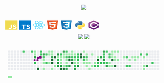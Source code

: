 <p align="center">
  <a href="https://github.com/alcatraz322/">
    <img src="https://discord.c99.nl/widget/theme-4/824011412242301009.png"/>
     </a>
</p>
  <div style="display: inline_block"><br>
  <img align="center" alt="Rafa-Js" height="30" width="40" src="https://raw.githubusercontent.com/devicons/devicon/master/icons/javascript/javascript-plain.svg">
  <img align="center" alt="Rafa-Ts" height="30" width="40" src="https://raw.githubusercontent.com/devicons/devicon/master/icons/typescript/typescript-plain.svg">
  <img align="center" alt="Rafa-React" height="30" width="40" src="https://raw.githubusercontent.com/devicons/devicon/master/icons/react/react-original.svg">
  <img align="center" alt="Rafa-HTML" height="30" width="40" src="https://raw.githubusercontent.com/devicons/devicon/master/icons/html5/html5-original.svg">
  <img align="center" alt="Rafa-CSS" height="30" width="40" src="https://raw.githubusercontent.com/devicons/devicon/master/icons/css3/css3-original.svg">
  <img align="center" alt="Rafa-Python" height="30" width="40" src="https://raw.githubusercontent.com/devicons/devicon/master/icons/python/python-original.svg">
  <img align="center" alt="Rafa-Csharp" height="30" width="40" src="https://raw.githubusercontent.com/devicons/devicon/master/icons/csharp/csharp-original.svg">
<p align="center">
  <tr>
    <td align="center" style="padding=0;width=50%;">
      <img src="https://github-readme-stats.vercel.app/api/?username=ILovePastes&title_color=6304d1&text_color=9f9f9f&show_icons=true&bg_color=00000000&hide_border=true&icon_color=6304d1&hide_title=true&count_private=true&include_all_commits=true&enable_animations=true" />
    </td>
        <td align="center" style="padding=0;width=50%;">
      <img src="https://github-readme-stats.vercel.app/api/top-langs/?username=ILovePastes&title_color=6304d1&text_color=9f9f9f&show_icons=true&bg_color=00000000&hide_border=true&icon_color=6304d1&hide_title=true&count_private=true&enable_animations=true" />
    </td>
  </tr>
</p>
<svg viewBox="-16 -32 880 192" width="880" height="192" xmlns="http://www.w3.org/2000/svg"><style>@keyframes c0{66.66%{fill:var(--c2)}66.68%,to{fill:var(--ce)}}@keyframes c1{1.37%{fill:var(--c1)}1.39%,to{fill:var(--ce)}}@keyframes c2{1.54%{fill:var(--c1)}1.56%,to{fill:var(--ce)}}@keyframes c3{1.89%{fill:var(--c1)}1.91%,to{fill:var(--ce)}}@keyframes c4{66.14%{fill:var(--c2)}66.16%,to{fill:var(--ce)}}@keyframes c5{7.59%{fill:var(--c1)}7.61%,to{fill:var(--ce)}}@keyframes c6{7.76%{fill:var(--c1)}7.78%,to{fill:var(--ce)}}@keyframes c7{76.67%{fill:var(--c3)}76.69%,to{fill:var(--ce)}}@keyframes c8{68.04%{fill:var(--c2)}68.06%,to{fill:var(--ce)}}@keyframes c9{2.93%{fill:var(--c1)}2.95%,to{fill:var(--ce)}}@keyframes ca{96.88%{fill:var(--c4)}96.9%,to{fill:var(--ce)}}@keyframes cb{65.62%{fill:var(--c2)}65.64%,to{fill:var(--ce)}}@keyframes cc{65.45%{fill:var(--c2)}65.47%,to{fill:var(--ce)}}@keyframes cd{3.1%{fill:var(--c1)}3.12%,to{fill:var(--ce)}}@keyframes ce{75.98%{fill:var(--c3)}76%,to{fill:var(--ce)}}@keyframes cf{65.1%{fill:var(--c2)}65.12%,to{fill:var(--ce)}}@keyframes cg{3.44%{fill:var(--c1)}3.46%,to{fill:var(--ce)}}@keyframes ch{3.62%{fill:var(--c1)}3.64%,to{fill:var(--ce)}}@keyframes ci{3.96%{fill:var(--c1)}3.98%,to{fill:var(--ce)}}@keyframes cj{64.76%{fill:var(--c2)}64.78%,to{fill:var(--ce)}}@keyframes ck{68.73%{fill:var(--c2)}68.75%,to{fill:var(--ce)}}@keyframes cl{6.38%{fill:var(--c1)}6.4%,to{fill:var(--ce)}}@keyframes cm{5.86%{fill:var(--c1)}5.88%,to{fill:var(--ce)}}@keyframes cn{5.34%{fill:var(--c1)}5.36%,to{fill:var(--ce)}}@keyframes co{6.21%{fill:var(--c1)}6.23%,to{fill:var(--ce)}}@keyframes cp{6.03%{fill:var(--c1)}6.05%,to{fill:var(--ce)}}@keyframes cq{69.42%{fill:var(--c3)}69.44%,to{fill:var(--ce)}}@keyframes cr{94.81%{fill:var(--c4)}94.83%,to{fill:var(--ce)}}@keyframes cs{94.64%{fill:var(--c4)}94.66%,to{fill:var(--ce)}}@keyframes ct{4.48%{fill:var(--c1)}4.5%,to{fill:var(--ce)}}@keyframes cu{95.15%{fill:var(--c4)}95.17%,to{fill:var(--ce)}}@keyframes cv{4.83%{fill:var(--c1)}4.85%,to{fill:var(--ce)}}@keyframes cw{69.94%{fill:var(--c3)}69.96%,to{fill:var(--ce)}}@keyframes cx{40.4%{fill:var(--c1)}40.42%,to{fill:var(--ce)}}@keyframes cy{40.58%{fill:var(--c2)}40.6%,to{fill:var(--ce)}}@keyframes cz{74.6%{fill:var(--c3)}74.62%,to{fill:var(--ce)}}@keyframes c10{74.43%{fill:var(--c3)}74.45%,to{fill:var(--ce)}}@keyframes c11{41.1%{fill:var(--c2)}41.12%,to{fill:var(--ce)}}@keyframes c12{29.87%{fill:var(--c1)}29.89%,to{fill:var(--ce)}}@keyframes c13{30.04%{fill:var(--c1)}30.06%,to{fill:var(--ce)}}@keyframes c14{30.91%{fill:var(--c1)}30.93%,to{fill:var(--ce)}}@keyframes c15{74.26%{fill:var(--c3)}74.28%,to{fill:var(--ce)}}@keyframes c16{93.77%{fill:var(--c4)}93.79%,to{fill:var(--ce)}}@keyframes c17{70.46%{fill:var(--c3)}70.48%,to{fill:var(--ce)}}@keyframes c18{29.52%{fill:var(--c1)}29.54%,to{fill:var(--ce)}}@keyframes c19{29.7%{fill:var(--c1)}29.72%,to{fill:var(--ce)}}@keyframes c1a{39.2%{fill:var(--c1)}39.22%,to{fill:var(--ce)}}@keyframes c1b{93.6%{fill:var(--c4)}93.62%,to{fill:var(--ce)}}@keyframes c1c{41.61%{fill:var(--c2)}41.63%,to{fill:var(--ce)}}@keyframes c1d{29.35%{fill:var(--c1)}29.37%,to{fill:var(--ce)}}@keyframes c1e{43.69%{fill:var(--c2)}43.71%,to{fill:var(--ce)}}@keyframes c1f{30.39%{fill:var(--c1)}30.41%,to{fill:var(--ce)}}@keyframes c1g{30.56%{fill:var(--c1)}30.58%,to{fill:var(--ce)}}@keyframes c1h{39.37%{fill:var(--c2)}39.39%,to{fill:var(--ce)}}@keyframes c1i{73.39%{fill:var(--c3)}73.41%,to{fill:var(--ce)}}@keyframes c1j{29.18%{fill:var(--c1)}29.2%,to{fill:var(--ce)}}@keyframes c1k{71.15%{fill:var(--c3)}71.17%,to{fill:var(--ce)}}@keyframes c1l{92.39%{fill:var(--c4)}92.41%,to{fill:var(--ce)}}@keyframes c1m{73.05%{fill:var(--c3)}73.07%,to{fill:var(--ce)}}@keyframes c1n{10.53%{fill:var(--c1)}10.55%,to{fill:var(--ce)}}@keyframes c1o{10.7%{fill:var(--c1)}10.72%,to{fill:var(--ce)}}@keyframes c1p{42.3%{fill:var(--c2)}42.32%,to{fill:var(--ce)}}@keyframes c1q{71.49%{fill:var(--c3)}71.51%,to{fill:var(--ce)}}@keyframes c1r{92.74%{fill:var(--c4)}92.76%,to{fill:var(--ce)}}@keyframes c1s{10.87%{fill:var(--c1)}10.89%,to{fill:var(--ce)}}@keyframes c1t{42.48%{fill:var(--c2)}42.5%,to{fill:var(--ce)}}@keyframes c1u{35.05%{fill:var(--c1)}35.07%,to{fill:var(--ce)}}@keyframes c1v{34.88%{fill:var(--c1)}34.9%,to{fill:var(--ce)}}@keyframes c1w{45.41%{fill:var(--c2)}45.43%,to{fill:var(--ce)}}@keyframes c1x{72.53%{fill:var(--c3)}72.55%,to{fill:var(--ce)}}@keyframes c1y{42.82%{fill:var(--c2)}42.84%,to{fill:var(--ce)}}@keyframes c1z{42.65%{fill:var(--c2)}42.67%,to{fill:var(--ce)}}@keyframes c20{35.22%{fill:var(--c2)}35.24%,to{fill:var(--ce)}}@keyframes c21{34.71%{fill:var(--c1)}34.73%,to{fill:var(--ce)}}@keyframes c22{72.18%{fill:var(--c3)}72.2%,to{fill:var(--ce)}}@keyframes c23{91.35%{fill:var(--c4)}91.37%,to{fill:var(--ce)}}@keyframes c24{91.18%{fill:var(--c4)}91.2%,to{fill:var(--ce)}}@keyframes c25{11.56%{fill:var(--c1)}11.58%,to{fill:var(--ce)}}@keyframes c26{80.3%{fill:var(--c3)}80.32%,to{fill:var(--ce)}}@keyframes c27{47.31%{fill:var(--c2)}47.33%,to{fill:var(--ce)}}@keyframes c28{15.36%{fill:var(--c1)}15.38%,to{fill:var(--ce)}}@keyframes c29{11.91%{fill:var(--c1)}11.93%,to{fill:var(--ce)}}@keyframes c2a{47.66%{fill:var(--c2)}47.68%,to{fill:var(--ce)}}@keyframes c2b{13.98%{fill:var(--c1)}14%,to{fill:var(--ce)}}@keyframes c2c{13.81%{fill:var(--c1)}13.83%,to{fill:var(--ce)}}@keyframes c2d{15.02%{fill:var(--c1)}15.04%,to{fill:var(--ce)}}@keyframes c2e{13.63%{fill:var(--c1)}13.65%,to{fill:var(--ce)}}@keyframes c2f{16.05%{fill:var(--c1)}16.07%,to{fill:var(--ce)}}@keyframes c2g{12.25%{fill:var(--c1)}12.27%,to{fill:var(--ce)}}@keyframes c2h{14.67%{fill:var(--c1)}14.69%,to{fill:var(--ce)}}@keyframes c2i{13.29%{fill:var(--c1)}13.31%,to{fill:var(--ce)}}@keyframes c2j{52.15%{fill:var(--c2)}52.17%,to{fill:var(--ce)}}@keyframes c2k{12.77%{fill:var(--c1)}12.79%,to{fill:var(--ce)}}@keyframes c2l{89.97%{fill:var(--c4)}89.99%,to{fill:var(--ce)}}@keyframes c2m{48.69%{fill:var(--c2)}48.71%,to{fill:var(--ce)}}@keyframes c2n{51.98%{fill:var(--c2)}52%,to{fill:var(--ce)}}@keyframes c2o{81.34%{fill:var(--c3)}81.36%,to{fill:var(--ce)}}@keyframes c2p{48.87%{fill:var(--c2)}48.89%,to{fill:var(--ce)}}@keyframes c2q{83.24%{fill:var(--c3)}83.26%,to{fill:var(--ce)}}@keyframes c2r{50.59%{fill:var(--c2)}50.61%,to{fill:var(--ce)}}@keyframes c2s{50.77%{fill:var(--c2)}50.79%,to{fill:var(--ce)}}@keyframes c2t{81.68%{fill:var(--c3)}81.7%,to{fill:var(--ce)}}@keyframes c2u{49.04%{fill:var(--c2)}49.06%,to{fill:var(--ce)}}@keyframes c2v{50.25%{fill:var(--c2)}50.27%,to{fill:var(--ce)}}@keyframes c2w{49.21%{fill:var(--c2)}49.23%,to{fill:var(--ce)}}@keyframes c2x{82.2%{fill:var(--c3)}82.22%,to{fill:var(--ce)}}@keyframes c2y{49.9%{fill:var(--c2)}49.92%,to{fill:var(--ce)}}@keyframes c2z{49.73%{fill:var(--c2)}49.75%,to{fill:var(--ce)}}@keyframes c30{17.95%{fill:var(--c1)}17.97%,to{fill:var(--ce)}}@keyframes c31{17.43%{fill:var(--c1)}17.45%,to{fill:var(--ce)}}@keyframes c32{19.85%{fill:var(--c1)}19.87%,to{fill:var(--ce)}}@keyframes c33{19.68%{fill:var(--c1)}19.7%,to{fill:var(--ce)}}@keyframes c34{19.51%{fill:var(--c1)}19.53%,to{fill:var(--ce)}}@keyframes c35{89.11%{fill:var(--c4)}89.13%,to{fill:var(--ce)}}@keyframes c36{17.61%{fill:var(--c1)}17.63%,to{fill:var(--ce)}}@keyframes c37{20.02%{fill:var(--c1)}20.04%,to{fill:var(--ce)}}@keyframes c38{19.33%{fill:var(--c1)}19.35%,to{fill:var(--ce)}}@keyframes c39{18.82%{fill:var(--c1)}18.84%,to{fill:var(--ce)}}@keyframes c3a{88.59%{fill:var(--c4)}88.61%,to{fill:var(--ce)}}@keyframes c3b{20.2%{fill:var(--c1)}20.22%,to{fill:var(--ce)}}@keyframes c3c{18.99%{fill:var(--c1)}19.01%,to{fill:var(--ce)}}@keyframes c3d{20.89%{fill:var(--c1)}20.91%,to{fill:var(--ce)}}@keyframes c3e{55.26%{fill:var(--c2)}55.28%,to{fill:var(--ce)}}@keyframes c3f{54.39%{fill:var(--c2)}54.41%,to{fill:var(--ce)}}@keyframes c3g{21.41%{fill:var(--c1)}21.43%,to{fill:var(--ce)}}@keyframes c3h{54.57%{fill:var(--c2)}54.59%,to{fill:var(--ce)}}@keyframes c3i{24.52%{fill:var(--c1)}24.54%,to{fill:var(--ce)}}@keyframes c3j{21.92%{fill:var(--c1)}21.94%,to{fill:var(--ce)}}@keyframes c3k{21.75%{fill:var(--c1)}21.77%,to{fill:var(--ce)}}@keyframes c3l{22.1%{fill:var(--c1)}22.12%,to{fill:var(--ce)}}@keyframes c3m{56.29%{fill:var(--c2)}56.31%,to{fill:var(--ce)}}@keyframes c3n{22.44%{fill:var(--c1)}22.46%,to{fill:var(--ce)}}@keyframes c3o{22.96%{fill:var(--c1)}22.98%,to{fill:var(--ce)}}@keyframes c3p{23.13%{fill:var(--c1)}23.15%,to{fill:var(--ce)}}@keyframes c3q{56.64%{fill:var(--c2)}56.66%,to{fill:var(--ce)}}@keyframes c3r{86.69%{fill:var(--c3)}86.71%,to{fill:var(--ce)}}@keyframes c3s{57.5%{fill:var(--c2)}57.52%,to{fill:var(--ce)}}@keyframes u0{1.37%{transform:scale(0,1)}1.39%,1.54%{transform:scale(.02,1)}1.56%,1.89%{transform:scale(.03,1)}1.91%,2.93%{transform:scale(.05,1)}2.95%,3.1%{transform:scale(.06,1)}3.12%,3.44%{transform:scale(.08,1)}3.46%,3.62%{transform:scale(.09,1)}3.64%,3.96%{transform:scale(.11,1)}3.98%,4.48%{transform:scale(.13,1)}4.5%,4.83%{transform:scale(.14,1)}4.85%,5.34%{transform:scale(.16,1)}5.36%,5.86%{transform:scale(.17,1)}5.88%,6.03%{transform:scale(.19,1)}6.05%,6.21%{transform:scale(.2,1)}6.23%,6.38%{transform:scale(.22,1)}6.4%,7.59%{transform:scale(.23,1)}7.61%,7.76%{transform:scale(.25,1)}10.53%,7.78%{transform:scale(.27,1)}10.55%,10.7%{transform:scale(.28,1)}10.72%,10.87%{transform:scale(.3,1)}10.89%,11.56%{transform:scale(.31,1)}11.58%,11.91%{transform:scale(.33,1)}11.93%,12.25%{transform:scale(.34,1)}12.27%,12.77%{transform:scale(.36,1)}12.79%,13.29%{transform:scale(.38,1)}13.31%,13.63%{transform:scale(.39,1)}13.65%,13.81%{transform:scale(.41,1)}13.83%,13.98%{transform:scale(.42,1)}14%,14.67%{transform:scale(.44,1)}14.69%,15.02%{transform:scale(.45,1)}15.04%,15.36%{transform:scale(.47,1)}15.38%,16.05%{transform:scale(.48,1)}16.07%,17.43%{transform:scale(.5,1)}17.45%,17.61%{transform:scale(.52,1)}17.63%,17.95%{transform:scale(.53,1)}17.97%,18.82%{transform:scale(.55,1)}18.84%,18.99%{transform:scale(.56,1)}19.01%,19.33%{transform:scale(.58,1)}19.35%,19.51%{transform:scale(.59,1)}19.53%,19.68%{transform:scale(.61,1)}19.7%,19.85%{transform:scale(.63,1)}19.87%,20.02%{transform:scale(.64,1)}20.04%,20.2%{transform:scale(.66,1)}20.22%,20.89%{transform:scale(.67,1)}20.91%,21.41%{transform:scale(.69,1)}21.43%,21.75%{transform:scale(.7,1)}21.77%,21.92%{transform:scale(.72,1)}21.94%,22.1%{transform:scale(.73,1)}22.12%,22.44%{transform:scale(.75,1)}22.46%,22.96%{transform:scale(.77,1)}22.98%,23.13%{transform:scale(.78,1)}23.15%,24.52%{transform:scale(.8,1)}24.54%,29.18%{transform:scale(.81,1)}29.2%,29.35%{transform:scale(.83,1)}29.37%,29.52%{transform:scale(.84,1)}29.54%,29.7%{transform:scale(.86,1)}29.72%,29.87%{transform:scale(.88,1)}29.89%,30.04%{transform:scale(.89,1)}30.06%,30.39%{transform:scale(.91,1)}30.41%,30.56%{transform:scale(.92,1)}30.58%,30.91%{transform:scale(.94,1)}30.93%,34.71%{transform:scale(.95,1)}34.73%,34.88%{transform:scale(.97,1)}34.9%,35.05%{transform:scale(.98,1)}35.07%,to{transform:scale(1,1)}}@keyframes u1{35.22%{transform:scale(0,1)}35.24%,to{transform:scale(1,1)}}@keyframes u2{39.2%{transform:scale(0,1)}39.22%,to{transform:scale(1,1)}}@keyframes u3{39.37%{transform:scale(0,1)}39.39%,to{transform:scale(1,1)}}@keyframes u4{40.4%{transform:scale(0,1)}40.42%,to{transform:scale(1,1)}}@keyframes u5{40.58%{transform:scale(0,1)}40.6%,41.1%{transform:scale(.03,1)}41.12%,41.61%{transform:scale(.06,1)}41.63%,42.3%{transform:scale(.08,1)}42.32%,42.48%{transform:scale(.11,1)}42.5%,42.65%{transform:scale(.14,1)}42.67%,42.82%{transform:scale(.17,1)}42.84%,43.69%{transform:scale(.19,1)}43.71%,45.41%{transform:scale(.22,1)}45.43%,47.31%{transform:scale(.25,1)}47.33%,47.66%{transform:scale(.28,1)}47.68%,48.69%{transform:scale(.31,1)}48.71%,48.87%{transform:scale(.33,1)}48.89%,49.04%{transform:scale(.36,1)}49.06%,49.21%{transform:scale(.39,1)}49.23%,49.73%{transform:scale(.42,1)}49.75%,49.9%{transform:scale(.44,1)}49.92%,50.25%{transform:scale(.47,1)}50.27%,50.59%{transform:scale(.5,1)}50.61%,50.77%{transform:scale(.53,1)}50.79%,51.98%{transform:scale(.56,1)}52%,52.15%{transform:scale(.58,1)}52.17%,54.39%{transform:scale(.61,1)}54.41%,54.57%{transform:scale(.64,1)}54.59%,55.26%{transform:scale(.67,1)}55.28%,56.29%{transform:scale(.69,1)}56.31%,56.64%{transform:scale(.72,1)}56.66%,57.5%{transform:scale(.75,1)}57.52%,64.76%{transform:scale(.78,1)}64.78%,65.1%{transform:scale(.81,1)}65.12%,65.45%{transform:scale(.83,1)}65.47%,65.62%{transform:scale(.86,1)}65.64%,66.14%{transform:scale(.89,1)}66.16%,66.66%{transform:scale(.92,1)}66.68%,68.04%{transform:scale(.94,1)}68.06%,68.73%{transform:scale(.97,1)}68.75%,to{transform:scale(1,1)}}@keyframes u6{69.42%{transform:scale(0,1)}69.44%,69.94%{transform:scale(.05,1)}69.96%,70.46%{transform:scale(.1,1)}70.48%,71.15%{transform:scale(.15,1)}71.17%,71.49%{transform:scale(.2,1)}71.51%,72.18%{transform:scale(.25,1)}72.2%,72.53%{transform:scale(.3,1)}72.55%,73.05%{transform:scale(.35,1)}73.07%,73.39%{transform:scale(.4,1)}73.41%,74.26%{transform:scale(.45,1)}74.28%,74.43%{transform:scale(.5,1)}74.45%,74.6%{transform:scale(.55,1)}74.62%,75.98%{transform:scale(.6,1)}76%,76.67%{transform:scale(.65,1)}76.69%,80.3%{transform:scale(.7,1)}80.32%,81.34%{transform:scale(.75,1)}81.36%,81.68%{transform:scale(.8,1)}81.7%,82.2%{transform:scale(.85,1)}82.22%,83.24%{transform:scale(.9,1)}83.26%,86.69%{transform:scale(.95,1)}86.71%,to{transform:scale(1,1)}}@keyframes u7{88.59%{transform:scale(0,1)}88.61%,89.11%{transform:scale(.08,1)}89.13%,89.97%{transform:scale(.15,1)}89.99%,91.18%{transform:scale(.23,1)}91.2%,91.35%{transform:scale(.31,1)}91.37%,92.39%{transform:scale(.38,1)}92.41%,92.74%{transform:scale(.46,1)}92.76%,93.6%{transform:scale(.54,1)}93.62%,93.77%{transform:scale(.62,1)}93.79%,94.64%{transform:scale(.69,1)}94.66%,94.81%{transform:scale(.77,1)}94.83%,95.15%{transform:scale(.85,1)}95.17%,96.88%{transform:scale(.92,1)}96.9%,to{transform:scale(1,1)}}@keyframes s0{0%,99.83%{transform:translate(0,-16px)}.17%{transform:translate(0,0)}.86%{transform:translate(64px,0)}1.04%{transform:translate(64px,16px)}1.38%{transform:translate(96px,16px)}1.9%{transform:translate(96px,64px)}2.25%{transform:translate(128px,64px)}2.42%,67.7%{transform:translate(128px,48px)}2.76%{transform:translate(160px,48px)}2.94%,96.2%{transform:translate(160px,32px)}3.11%,65.28%{transform:translate(176px,32px)}3.28%{transform:translate(176px,48px)}3.45%{transform:translate(192px,48px)}3.97%{transform:translate(192px,96px)}4.66%{transform:translate(256px,96px)}4.84%{transform:translate(256px,80px)}5.18%{transform:translate(224px,80px)}5.87%{transform:translate(224px,16px)}6.04%,69.6%,77.89%{transform:translate(240px,16px)}6.22%{transform:translate(240px,0)}6.39%{transform:translate(224px,0)}6.56%{transform:translate(224px,-16px)}7.43%{transform:translate(144px,-16px)}7.77%,76.51%{transform:translate(144px,16px)}7.94%{transform:translate(160px,16px)}8.29%{transform:translate(160px,-16px)}10.36%{transform:translate(352px,-16px)}10.71%,32.12%{transform:translate(352px,16px)}10.88%,37.82%,44.73%{transform:translate(368px,16px)}11.05%,37.65%{transform:translate(368px,0)}11.74%,36.96%{transform:translate(432px,0)}11.92%,36.79%{transform:translate(432px,16px)}12.61%{transform:translate(496px,16px)}12.78%,90.16%{transform:translate(496px,32px)}12.95%,48.19%{transform:translate(480px,32px)}13.3%,48.53%,52.33%,60.97%{transform:translate(480px,64px)}13.82%,15.2%{transform:translate(432px,64px)}13.99%,47.5%{transform:translate(432px,48px)}14.34%{transform:translate(464px,48px)}14.68%{transform:translate(464px,80px)}15.03%{transform:translate(432px,80px)}15.37%{transform:translate(416px,64px)}15.54%{transform:translate(416px,80px)}15.89%{transform:translate(448px,80px)}16.06%{transform:translate(448px,96px)}17.27%{transform:translate(560px,96px)}17.44%,18.13%{transform:translate(560px,80px)}17.62%,18.31%{transform:translate(576px,80px)}17.79%,18.48%{transform:translate(576px,64px)}17.96%,49.4%{transform:translate(560px,64px)}18.65%{transform:translate(592px,64px)}18.83%,88.95%{transform:translate(592px,48px)}19%{transform:translate(608px,48px)}19.17%{transform:translate(608px,32px)}19.52%{transform:translate(576px,32px)}19.86%{transform:translate(576px,0)}20.55%{transform:translate(640px,0)}21.07%{transform:translate(640px,48px)}21.76%{transform:translate(704px,48px)}21.93%{transform:translate(704px,32px)}22.45%{transform:translate(752px,32px)}23.14%{transform:translate(752px,96px)}23.32%{transform:translate(736px,96px)}24.01%{transform:translate(736px,32px)}24.53%{transform:translate(688px,32px)}25.04%{transform:translate(688px,-16px)}28.84%{transform:translate(336px,-16px)}29.19%,92.06%{transform:translate(336px,16px)}29.53%,31.61%,38.51%,44.04%,70.29%{transform:translate(304px,16px)}29.71%,31.43%,43.87%{transform:translate(304px,32px)}29.88%,31.26%,40.24%{transform:translate(288px,32px)}30.05%,40.76%{transform:translate(288px,48px)}30.4%{transform:translate(320px,48px)}30.57%,39.55%{transform:translate(320px,64px)}30.92%,39.9%,94.13%{transform:translate(288px,64px)}32.3%,41.97%{transform:translate(352px,0)}33.33%{transform:translate(448px,0)}34.02%,36.1%{transform:translate(448px,64px)}34.89%{transform:translate(368px,64px)}35.06%{transform:translate(368px,48px)}35.23%,62.18%,71.85%{transform:translate(384px,48px)}35.41%{transform:translate(384px,64px)}36.61%{transform:translate(448px,16px)}39.21%{transform:translate(304px,80px)}39.38%,73.23%{transform:translate(320px,80px)}40.41%{transform:translate(272px,32px)}40.59%{transform:translate(272px,48px)}41.11%,63.56%{transform:translate(288px,16px)}41.45%,43.52%{transform:translate(320px,16px)}41.62%{transform:translate(320px,0)}42.31%,71.33%{transform:translate(352px,32px)}42.66%{transform:translate(384px,32px)}42.83%,62.52%,79.45%{transform:translate(384px,16px)}43.7%{transform:translate(320px,32px)}45.42%,72.37%{transform:translate(368px,80px)}45.6%,72.88%{transform:translate(352px,80px)}45.94%{transform:translate(352px,112px)}46.63%{transform:translate(416px,112px)}47.32%{transform:translate(416px,48px)}47.67%{transform:translate(432px,32px)}50.09%{transform:translate(560px,0)}50.26%{transform:translate(544px,0)}50.43%{transform:translate(544px,16px)}50.6%{transform:translate(528px,16px)}50.78%,81.52%{transform:translate(528px,32px)}50.95%{transform:translate(544px,32px)}51.3%{transform:translate(544px,64px)}51.81%{transform:translate(496px,64px)}51.99%{transform:translate(496px,80px)}52.16%{transform:translate(480px,80px)}54.23%{transform:translate(656px,64px)}54.4%{transform:translate(656px,80px)}54.58%{transform:translate(672px,80px)}55.09%{transform:translate(672px,32px)}55.27%{transform:translate(656px,32px)}55.44%{transform:translate(656px,16px)}56.99%{transform:translate(800px,16px)}57.51%{transform:translate(800px,64px)}61.14%{transform:translate(480px,48px)}63.73%{transform:translate(288px,0)}64.59%{transform:translate(208px,0)}64.94%{transform:translate(208px,32px)}65.63%{transform:translate(176px,0)}66.67%{transform:translate(80px,0)}66.84%{transform:translate(80px,16px)}67.36%{transform:translate(128px,16px)}67.88%{transform:translate(144px,48px)}68.05%{transform:translate(144px,64px)}68.91%{transform:translate(224px,64px)}69.26%{transform:translate(224px,32px)}69.43%,77.72%{transform:translate(240px,32px)}70.47%{transform:translate(304px,0)}70.81%{transform:translate(336px,0)}71.16%{transform:translate(336px,32px)}71.5%,92.57%{transform:translate(352px,48px)}72.19%{transform:translate(384px,80px)}72.54%{transform:translate(368px,96px)}72.71%{transform:translate(352px,96px)}73.4%{transform:translate(320px,96px)}73.58%{transform:translate(336px,96px)}73.75%{transform:translate(336px,80px)}74.44%{transform:translate(272px,80px)}75.13%{transform:translate(272px,16px)}76.68%{transform:translate(144px,32px)}79.62%{transform:translate(384px,0)}79.97%{transform:translate(416px,0)}80.31%{transform:translate(416px,32px)}81.69%{transform:translate(528px,48px)}81.87%{transform:translate(544px,48px)}82.21%{transform:translate(544px,80px)}82.38%{transform:translate(528px,80px)}83.25%{transform:translate(528px,0)}85.84%{transform:translate(768px,0)}86.7%{transform:translate(768px,80px)}88.6%{transform:translate(592px,80px)}89.98%{transform:translate(496px,48px)}91.19%{transform:translate(400px,32px)}91.36%{transform:translate(400px,16px)}92.4%{transform:translate(336px,48px)}92.75%{transform:translate(352px,64px)}93.26%{transform:translate(304px,64px)}93.61%{transform:translate(304px,96px)}93.78%{transform:translate(288px,96px)}94.65%{transform:translate(240px,64px)}94.82%{transform:translate(240px,48px)}94.99%{transform:translate(256px,48px)}95.16%{transform:translate(256px,32px)}96.89%{transform:translate(160px,96px)}97.41%{transform:translate(112px,96px)}97.93%{transform:translate(112px,48px)}98.62%{transform:translate(48px,48px)}99.31%{transform:translate(48px,-16px)}}@keyframes s1{0%,99.83%{transform:translate(16px,-16px)}.17%{transform:translate(0,-16px)}.35%{transform:translate(0,0)}1.04%{transform:translate(64px,0)}1.21%{transform:translate(64px,16px)}1.55%{transform:translate(96px,16px)}2.07%{transform:translate(96px,64px)}2.42%{transform:translate(128px,64px)}2.59%,67.88%{transform:translate(128px,48px)}2.94%{transform:translate(160px,48px)}3.11%,96.37%{transform:translate(160px,32px)}3.28%,65.46%{transform:translate(176px,32px)}3.45%{transform:translate(176px,48px)}3.63%{transform:translate(192px,48px)}4.15%{transform:translate(192px,96px)}4.84%{transform:translate(256px,96px)}5.01%{transform:translate(256px,80px)}5.35%{transform:translate(224px,80px)}6.04%{transform:translate(224px,16px)}6.22%,69.78%,78.07%{transform:translate(240px,16px)}6.39%{transform:translate(240px,0)}6.56%{transform:translate(224px,0)}6.74%{transform:translate(224px,-16px)}7.6%{transform:translate(144px,-16px)}7.94%,76.68%{transform:translate(144px,16px)}8.12%{transform:translate(160px,16px)}8.46%{transform:translate(160px,-16px)}10.54%{transform:translate(352px,-16px)}10.88%,32.3%{transform:translate(352px,16px)}11.05%,38%,44.91%{transform:translate(368px,16px)}11.23%,37.82%{transform:translate(368px,0)}11.92%,37.13%{transform:translate(432px,0)}12.09%,36.96%{transform:translate(432px,16px)}12.78%{transform:translate(496px,16px)}12.95%,90.33%{transform:translate(496px,32px)}13.13%,48.36%{transform:translate(480px,32px)}13.47%,48.7%,52.5%,61.14%{transform:translate(480px,64px)}13.99%,15.37%{transform:translate(432px,64px)}14.16%,47.67%{transform:translate(432px,48px)}14.51%{transform:translate(464px,48px)}14.85%{transform:translate(464px,80px)}15.2%{transform:translate(432px,80px)}15.54%{transform:translate(416px,64px)}15.72%{transform:translate(416px,80px)}16.06%{transform:translate(448px,80px)}16.23%{transform:translate(448px,96px)}17.44%{transform:translate(560px,96px)}17.62%,18.31%{transform:translate(560px,80px)}17.79%,18.48%{transform:translate(576px,80px)}17.96%,18.65%{transform:translate(576px,64px)}18.13%,49.57%{transform:translate(560px,64px)}18.83%{transform:translate(592px,64px)}19%,89.12%{transform:translate(592px,48px)}19.17%{transform:translate(608px,48px)}19.34%{transform:translate(608px,32px)}19.69%{transform:translate(576px,32px)}20.03%{transform:translate(576px,0)}20.73%{transform:translate(640px,0)}21.24%{transform:translate(640px,48px)}21.93%{transform:translate(704px,48px)}22.11%{transform:translate(704px,32px)}22.63%{transform:translate(752px,32px)}23.32%{transform:translate(752px,96px)}23.49%{transform:translate(736px,96px)}24.18%{transform:translate(736px,32px)}24.7%{transform:translate(688px,32px)}25.22%{transform:translate(688px,-16px)}29.02%{transform:translate(336px,-16px)}29.36%,92.23%{transform:translate(336px,16px)}29.71%,31.78%,38.69%,44.21%,70.47%{transform:translate(304px,16px)}29.88%,31.61%,44.04%{transform:translate(304px,32px)}30.05%,31.43%,40.41%{transform:translate(288px,32px)}30.22%,40.93%{transform:translate(288px,48px)}30.57%{transform:translate(320px,48px)}30.74%,39.72%{transform:translate(320px,64px)}31.09%,40.07%,94.3%{transform:translate(288px,64px)}32.47%,42.14%{transform:translate(352px,0)}33.51%{transform:translate(448px,0)}34.2%,36.27%{transform:translate(448px,64px)}35.06%{transform:translate(368px,64px)}35.23%{transform:translate(368px,48px)}35.41%,62.35%,72.02%{transform:translate(384px,48px)}35.58%{transform:translate(384px,64px)}36.79%{transform:translate(448px,16px)}39.38%{transform:translate(304px,80px)}39.55%,73.4%{transform:translate(320px,80px)}40.59%{transform:translate(272px,32px)}40.76%{transform:translate(272px,48px)}41.28%,63.73%{transform:translate(288px,16px)}41.62%,43.7%{transform:translate(320px,16px)}41.8%{transform:translate(320px,0)}42.49%,71.5%{transform:translate(352px,32px)}42.83%{transform:translate(384px,32px)}43.01%,62.69%,79.62%{transform:translate(384px,16px)}43.87%{transform:translate(320px,32px)}45.6%,72.54%{transform:translate(368px,80px)}45.77%,73.06%{transform:translate(352px,80px)}46.11%{transform:translate(352px,112px)}46.8%{transform:translate(416px,112px)}47.5%{transform:translate(416px,48px)}47.84%{transform:translate(432px,32px)}50.26%{transform:translate(560px,0)}50.43%{transform:translate(544px,0)}50.6%{transform:translate(544px,16px)}50.78%{transform:translate(528px,16px)}50.95%,81.69%{transform:translate(528px,32px)}51.12%{transform:translate(544px,32px)}51.47%{transform:translate(544px,64px)}51.99%{transform:translate(496px,64px)}52.16%{transform:translate(496px,80px)}52.33%{transform:translate(480px,80px)}54.4%{transform:translate(656px,64px)}54.58%{transform:translate(656px,80px)}54.75%{transform:translate(672px,80px)}55.27%{transform:translate(672px,32px)}55.44%{transform:translate(656px,32px)}55.61%{transform:translate(656px,16px)}57.17%{transform:translate(800px,16px)}57.69%{transform:translate(800px,64px)}61.31%{transform:translate(480px,48px)}63.9%{transform:translate(288px,0)}64.77%{transform:translate(208px,0)}65.11%{transform:translate(208px,32px)}65.8%{transform:translate(176px,0)}66.84%{transform:translate(80px,0)}67.01%{transform:translate(80px,16px)}67.53%{transform:translate(128px,16px)}68.05%{transform:translate(144px,48px)}68.22%{transform:translate(144px,64px)}69.08%{transform:translate(224px,64px)}69.43%{transform:translate(224px,32px)}69.6%,77.89%{transform:translate(240px,32px)}70.64%{transform:translate(304px,0)}70.98%{transform:translate(336px,0)}71.33%{transform:translate(336px,32px)}71.68%,92.75%{transform:translate(352px,48px)}72.37%{transform:translate(384px,80px)}72.71%{transform:translate(368px,96px)}72.88%{transform:translate(352px,96px)}73.58%{transform:translate(320px,96px)}73.75%{transform:translate(336px,96px)}73.92%{transform:translate(336px,80px)}74.61%{transform:translate(272px,80px)}75.3%{transform:translate(272px,16px)}76.86%{transform:translate(144px,32px)}79.79%{transform:translate(384px,0)}80.14%{transform:translate(416px,0)}80.48%{transform:translate(416px,32px)}81.87%{transform:translate(528px,48px)}82.04%{transform:translate(544px,48px)}82.38%{transform:translate(544px,80px)}82.56%{transform:translate(528px,80px)}83.42%{transform:translate(528px,0)}86.01%{transform:translate(768px,0)}86.87%{transform:translate(768px,80px)}88.77%{transform:translate(592px,80px)}90.16%{transform:translate(496px,48px)}91.36%{transform:translate(400px,32px)}91.54%{transform:translate(400px,16px)}92.57%{transform:translate(336px,48px)}92.92%{transform:translate(352px,64px)}93.44%{transform:translate(304px,64px)}93.78%{transform:translate(304px,96px)}93.96%{transform:translate(288px,96px)}94.82%{transform:translate(240px,64px)}94.99%{transform:translate(240px,48px)}95.16%{transform:translate(256px,48px)}95.34%{transform:translate(256px,32px)}97.06%{transform:translate(160px,96px)}97.58%{transform:translate(112px,96px)}98.1%{transform:translate(112px,48px)}98.79%{transform:translate(48px,48px)}99.48%{transform:translate(48px,-16px)}}@keyframes s2{0%,99.83%{transform:translate(32px,-16px)}.35%{transform:translate(0,-16px)}.52%{transform:translate(0,0)}1.21%{transform:translate(64px,0)}1.38%{transform:translate(64px,16px)}1.73%{transform:translate(96px,16px)}2.25%{transform:translate(96px,64px)}2.59%{transform:translate(128px,64px)}2.76%,68.05%{transform:translate(128px,48px)}3.11%{transform:translate(160px,48px)}3.28%,96.55%{transform:translate(160px,32px)}3.45%,65.63%{transform:translate(176px,32px)}3.63%{transform:translate(176px,48px)}3.8%{transform:translate(192px,48px)}4.32%{transform:translate(192px,96px)}5.01%{transform:translate(256px,96px)}5.18%{transform:translate(256px,80px)}5.53%{transform:translate(224px,80px)}6.22%{transform:translate(224px,16px)}6.39%,69.95%,78.24%{transform:translate(240px,16px)}6.56%{transform:translate(240px,0)}6.74%{transform:translate(224px,0)}6.91%{transform:translate(224px,-16px)}7.77%{transform:translate(144px,-16px)}76.86%,8.12%{transform:translate(144px,16px)}8.29%{transform:translate(160px,16px)}8.64%{transform:translate(160px,-16px)}10.71%{transform:translate(352px,-16px)}11.05%,32.47%{transform:translate(352px,16px)}11.23%,38.17%,45.08%{transform:translate(368px,16px)}11.4%,38%{transform:translate(368px,0)}12.09%,37.31%{transform:translate(432px,0)}12.26%,37.13%{transform:translate(432px,16px)}12.95%{transform:translate(496px,16px)}13.13%,90.5%{transform:translate(496px,32px)}13.3%,48.53%{transform:translate(480px,32px)}13.64%,48.88%,52.68%,61.31%{transform:translate(480px,64px)}14.16%,15.54%{transform:translate(432px,64px)}14.34%,47.84%{transform:translate(432px,48px)}14.68%{transform:translate(464px,48px)}15.03%{transform:translate(464px,80px)}15.37%{transform:translate(432px,80px)}15.72%{transform:translate(416px,64px)}15.89%{transform:translate(416px,80px)}16.23%{transform:translate(448px,80px)}16.41%{transform:translate(448px,96px)}17.62%{transform:translate(560px,96px)}17.79%,18.48%{transform:translate(560px,80px)}17.96%,18.65%{transform:translate(576px,80px)}18.13%,18.83%{transform:translate(576px,64px)}18.31%,49.74%{transform:translate(560px,64px)}19%{transform:translate(592px,64px)}19.17%,89.29%{transform:translate(592px,48px)}19.34%{transform:translate(608px,48px)}19.52%{transform:translate(608px,32px)}19.86%{transform:translate(576px,32px)}20.21%{transform:translate(576px,0)}20.9%{transform:translate(640px,0)}21.42%{transform:translate(640px,48px)}22.11%{transform:translate(704px,48px)}22.28%{transform:translate(704px,32px)}22.8%{transform:translate(752px,32px)}23.49%{transform:translate(752px,96px)}23.66%{transform:translate(736px,96px)}24.35%{transform:translate(736px,32px)}24.87%{transform:translate(688px,32px)}25.39%{transform:translate(688px,-16px)}29.19%{transform:translate(336px,-16px)}29.53%,92.4%{transform:translate(336px,16px)}29.88%,31.95%,38.86%,44.39%,70.64%{transform:translate(304px,16px)}30.05%,31.78%,44.21%{transform:translate(304px,32px)}30.22%,31.61%,40.59%{transform:translate(288px,32px)}30.4%,41.11%{transform:translate(288px,48px)}30.74%{transform:translate(320px,48px)}30.92%,39.9%{transform:translate(320px,64px)}31.26%,40.24%,94.47%{transform:translate(288px,64px)}32.64%,42.31%{transform:translate(352px,0)}33.68%{transform:translate(448px,0)}34.37%,36.44%{transform:translate(448px,64px)}35.23%{transform:translate(368px,64px)}35.41%{transform:translate(368px,48px)}35.58%,62.52%,72.19%{transform:translate(384px,48px)}35.75%{transform:translate(384px,64px)}36.96%{transform:translate(448px,16px)}39.55%{transform:translate(304px,80px)}39.72%,73.58%{transform:translate(320px,80px)}40.76%{transform:translate(272px,32px)}40.93%{transform:translate(272px,48px)}41.45%,63.9%{transform:translate(288px,16px)}41.8%,43.87%{transform:translate(320px,16px)}41.97%{transform:translate(320px,0)}42.66%,71.68%{transform:translate(352px,32px)}43.01%{transform:translate(384px,32px)}43.18%,62.87%,79.79%{transform:translate(384px,16px)}44.04%{transform:translate(320px,32px)}45.77%,72.71%{transform:translate(368px,80px)}45.94%,73.23%{transform:translate(352px,80px)}46.29%{transform:translate(352px,112px)}46.98%{transform:translate(416px,112px)}47.67%{transform:translate(416px,48px)}48.01%{transform:translate(432px,32px)}50.43%{transform:translate(560px,0)}50.6%{transform:translate(544px,0)}50.78%{transform:translate(544px,16px)}50.95%{transform:translate(528px,16px)}51.12%,81.87%{transform:translate(528px,32px)}51.3%{transform:translate(544px,32px)}51.64%{transform:translate(544px,64px)}52.16%{transform:translate(496px,64px)}52.33%{transform:translate(496px,80px)}52.5%{transform:translate(480px,80px)}54.58%{transform:translate(656px,64px)}54.75%{transform:translate(656px,80px)}54.92%{transform:translate(672px,80px)}55.44%{transform:translate(672px,32px)}55.61%{transform:translate(656px,32px)}55.79%{transform:translate(656px,16px)}57.34%{transform:translate(800px,16px)}57.86%{transform:translate(800px,64px)}61.49%{transform:translate(480px,48px)}64.08%{transform:translate(288px,0)}64.94%{transform:translate(208px,0)}65.28%{transform:translate(208px,32px)}65.98%{transform:translate(176px,0)}67.01%{transform:translate(80px,0)}67.18%{transform:translate(80px,16px)}67.7%{transform:translate(128px,16px)}68.22%{transform:translate(144px,48px)}68.39%{transform:translate(144px,64px)}69.26%{transform:translate(224px,64px)}69.6%{transform:translate(224px,32px)}69.78%,78.07%{transform:translate(240px,32px)}70.81%{transform:translate(304px,0)}71.16%{transform:translate(336px,0)}71.5%{transform:translate(336px,32px)}71.85%,92.92%{transform:translate(352px,48px)}72.54%{transform:translate(384px,80px)}72.88%{transform:translate(368px,96px)}73.06%{transform:translate(352px,96px)}73.75%{transform:translate(320px,96px)}73.92%{transform:translate(336px,96px)}74.09%{transform:translate(336px,80px)}74.78%{transform:translate(272px,80px)}75.47%{transform:translate(272px,16px)}77.03%{transform:translate(144px,32px)}79.97%{transform:translate(384px,0)}80.31%{transform:translate(416px,0)}80.66%{transform:translate(416px,32px)}82.04%{transform:translate(528px,48px)}82.21%{transform:translate(544px,48px)}82.56%{transform:translate(544px,80px)}82.73%{transform:translate(528px,80px)}83.59%{transform:translate(528px,0)}86.18%{transform:translate(768px,0)}87.05%{transform:translate(768px,80px)}88.95%{transform:translate(592px,80px)}90.33%{transform:translate(496px,48px)}91.54%{transform:translate(400px,32px)}91.71%{transform:translate(400px,16px)}92.75%{transform:translate(336px,48px)}93.09%{transform:translate(352px,64px)}93.61%{transform:translate(304px,64px)}93.96%{transform:translate(304px,96px)}94.13%{transform:translate(288px,96px)}94.99%{transform:translate(240px,64px)}95.16%{transform:translate(240px,48px)}95.34%{transform:translate(256px,48px)}95.51%{transform:translate(256px,32px)}97.24%{transform:translate(160px,96px)}97.75%{transform:translate(112px,96px)}98.27%{transform:translate(112px,48px)}98.96%{transform:translate(48px,48px)}99.65%{transform:translate(48px,-16px)}}@keyframes s3{0%,99.83%{transform:translate(48px,-16px)}.52%{transform:translate(0,-16px)}.69%{transform:translate(0,0)}1.38%{transform:translate(64px,0)}1.55%{transform:translate(64px,16px)}1.9%{transform:translate(96px,16px)}2.42%{transform:translate(96px,64px)}2.76%{transform:translate(128px,64px)}2.94%,68.22%{transform:translate(128px,48px)}3.28%{transform:translate(160px,48px)}3.45%,96.72%{transform:translate(160px,32px)}3.63%,65.8%{transform:translate(176px,32px)}3.8%{transform:translate(176px,48px)}3.97%{transform:translate(192px,48px)}4.49%{transform:translate(192px,96px)}5.18%{transform:translate(256px,96px)}5.35%{transform:translate(256px,80px)}5.7%{transform:translate(224px,80px)}6.39%{transform:translate(224px,16px)}6.56%,70.12%,78.41%{transform:translate(240px,16px)}6.74%{transform:translate(240px,0)}6.91%{transform:translate(224px,0)}7.08%{transform:translate(224px,-16px)}7.94%{transform:translate(144px,-16px)}77.03%,8.29%{transform:translate(144px,16px)}8.46%{transform:translate(160px,16px)}8.81%{transform:translate(160px,-16px)}10.88%{transform:translate(352px,-16px)}11.23%,32.64%{transform:translate(352px,16px)}11.4%,38.34%,45.25%{transform:translate(368px,16px)}11.57%,38.17%{transform:translate(368px,0)}12.26%,37.48%{transform:translate(432px,0)}12.44%,37.31%{transform:translate(432px,16px)}13.13%{transform:translate(496px,16px)}13.3%,90.67%{transform:translate(496px,32px)}13.47%,48.7%{transform:translate(480px,32px)}13.82%,49.05%,52.85%,61.49%{transform:translate(480px,64px)}14.34%,15.72%{transform:translate(432px,64px)}14.51%,48.01%{transform:translate(432px,48px)}14.85%{transform:translate(464px,48px)}15.2%{transform:translate(464px,80px)}15.54%{transform:translate(432px,80px)}15.89%{transform:translate(416px,64px)}16.06%{transform:translate(416px,80px)}16.41%{transform:translate(448px,80px)}16.58%{transform:translate(448px,96px)}17.79%{transform:translate(560px,96px)}17.96%,18.65%{transform:translate(560px,80px)}18.13%,18.83%{transform:translate(576px,80px)}18.31%,19%{transform:translate(576px,64px)}18.48%,49.91%{transform:translate(560px,64px)}19.17%{transform:translate(592px,64px)}19.34%,89.46%{transform:translate(592px,48px)}19.52%{transform:translate(608px,48px)}19.69%{transform:translate(608px,32px)}20.03%{transform:translate(576px,32px)}20.38%{transform:translate(576px,0)}21.07%{transform:translate(640px,0)}21.59%{transform:translate(640px,48px)}22.28%{transform:translate(704px,48px)}22.45%{transform:translate(704px,32px)}22.97%{transform:translate(752px,32px)}23.66%{transform:translate(752px,96px)}23.83%{transform:translate(736px,96px)}24.53%{transform:translate(736px,32px)}25.04%{transform:translate(688px,32px)}25.56%{transform:translate(688px,-16px)}29.36%{transform:translate(336px,-16px)}29.71%,92.57%{transform:translate(336px,16px)}30.05%,32.12%,39.03%,44.56%,70.81%{transform:translate(304px,16px)}30.22%,31.95%,44.39%{transform:translate(304px,32px)}30.4%,31.78%,40.76%{transform:translate(288px,32px)}30.57%,41.28%{transform:translate(288px,48px)}30.92%{transform:translate(320px,48px)}31.09%,40.07%{transform:translate(320px,64px)}31.43%,40.41%,94.65%{transform:translate(288px,64px)}32.82%,42.49%{transform:translate(352px,0)}33.85%{transform:translate(448px,0)}34.54%,36.61%{transform:translate(448px,64px)}35.41%{transform:translate(368px,64px)}35.58%{transform:translate(368px,48px)}35.75%,62.69%,72.37%{transform:translate(384px,48px)}35.92%{transform:translate(384px,64px)}37.13%{transform:translate(448px,16px)}39.72%{transform:translate(304px,80px)}39.9%,73.75%{transform:translate(320px,80px)}40.93%{transform:translate(272px,32px)}41.11%{transform:translate(272px,48px)}41.62%,64.08%{transform:translate(288px,16px)}41.97%,44.04%{transform:translate(320px,16px)}42.14%{transform:translate(320px,0)}42.83%,71.85%{transform:translate(352px,32px)}43.18%{transform:translate(384px,32px)}43.35%,63.04%,79.97%{transform:translate(384px,16px)}44.21%{transform:translate(320px,32px)}45.94%,72.88%{transform:translate(368px,80px)}46.11%,73.4%{transform:translate(352px,80px)}46.46%{transform:translate(352px,112px)}47.15%{transform:translate(416px,112px)}47.84%{transform:translate(416px,48px)}48.19%{transform:translate(432px,32px)}50.6%{transform:translate(560px,0)}50.78%{transform:translate(544px,0)}50.95%{transform:translate(544px,16px)}51.12%{transform:translate(528px,16px)}51.3%,82.04%{transform:translate(528px,32px)}51.47%{transform:translate(544px,32px)}51.81%{transform:translate(544px,64px)}52.33%{transform:translate(496px,64px)}52.5%{transform:translate(496px,80px)}52.68%{transform:translate(480px,80px)}54.75%{transform:translate(656px,64px)}54.92%{transform:translate(656px,80px)}55.09%{transform:translate(672px,80px)}55.61%{transform:translate(672px,32px)}55.79%{transform:translate(656px,32px)}55.96%{transform:translate(656px,16px)}57.51%{transform:translate(800px,16px)}58.03%{transform:translate(800px,64px)}61.66%{transform:translate(480px,48px)}64.25%{transform:translate(288px,0)}65.11%{transform:translate(208px,0)}65.46%{transform:translate(208px,32px)}66.15%{transform:translate(176px,0)}67.18%{transform:translate(80px,0)}67.36%{transform:translate(80px,16px)}67.88%{transform:translate(128px,16px)}68.39%{transform:translate(144px,48px)}68.57%{transform:translate(144px,64px)}69.43%{transform:translate(224px,64px)}69.78%{transform:translate(224px,32px)}69.95%,78.24%{transform:translate(240px,32px)}70.98%{transform:translate(304px,0)}71.33%{transform:translate(336px,0)}71.68%{transform:translate(336px,32px)}72.02%,93.09%{transform:translate(352px,48px)}72.71%{transform:translate(384px,80px)}73.06%{transform:translate(368px,96px)}73.23%{transform:translate(352px,96px)}73.92%{transform:translate(320px,96px)}74.09%{transform:translate(336px,96px)}74.27%{transform:translate(336px,80px)}74.96%{transform:translate(272px,80px)}75.65%{transform:translate(272px,16px)}77.2%{transform:translate(144px,32px)}80.14%{transform:translate(384px,0)}80.48%{transform:translate(416px,0)}80.83%{transform:translate(416px,32px)}82.21%{transform:translate(528px,48px)}82.38%{transform:translate(544px,48px)}82.73%{transform:translate(544px,80px)}82.9%{transform:translate(528px,80px)}83.77%{transform:translate(528px,0)}86.36%{transform:translate(768px,0)}87.22%{transform:translate(768px,80px)}89.12%{transform:translate(592px,80px)}90.5%{transform:translate(496px,48px)}91.71%{transform:translate(400px,32px)}91.88%{transform:translate(400px,16px)}92.92%{transform:translate(336px,48px)}93.26%{transform:translate(352px,64px)}93.78%{transform:translate(304px,64px)}94.13%{transform:translate(304px,96px)}94.3%{transform:translate(288px,96px)}95.16%{transform:translate(240px,64px)}95.34%{transform:translate(240px,48px)}95.51%{transform:translate(256px,48px)}95.68%{transform:translate(256px,32px)}97.41%{transform:translate(160px,96px)}97.93%{transform:translate(112px,96px)}98.45%{transform:translate(112px,48px)}99.14%{transform:translate(48px,48px)}}:root{--cb:#1b1f230a;--cs:purple;--ce:#ebedf0;--c0:#ebedf0;--c1:#9be9a8;--c2:#40c463;--c3:#30a14e;--c4:#216e39}@media (prefers-color-scheme:dark){:root{--cb:#1b1f230a;--cs:purple;--ce:#161b22;--c1:#01311f;--c2:#034525;--c3:#0f6d31;--c4:#00c647}}.c{shape-rendering:geometricPrecision;rx:2;ry:2;fill:var(--ce);stroke-width:1px;stroke:var(--cb);animation:none 57900ms linear infinite}.c.c0{fill:var(--c2);animation-name:c0}.c.c1,.c.c2,.c.c3{fill:var(--c1);animation-name:c1}.c.c2,.c.c3{animation-name:c2}.c.c3{animation-name:c3}.c.c4{fill:var(--c2);animation-name:c4}.c.c5,.c.c6{fill:var(--c1);animation-name:c5}.c.c6{animation-name:c6}.c.c7{fill:var(--c3);animation-name:c7}.c.c8{fill:var(--c2);animation-name:c8}.c.c9{fill:var(--c1);animation-name:c9}.c.ca{fill:var(--c4);animation-name:ca}.c.cb,.c.cc{fill:var(--c2);animation-name:cb}.c.cc{animation-name:cc}.c.cd{fill:var(--c1);animation-name:cd}.c.ce{fill:var(--c3);animation-name:ce}.c.cf{fill:var(--c2);animation-name:cf}.c.cg,.c.ch,.c.ci{fill:var(--c1);animation-name:cg}.c.ch,.c.ci{animation-name:ch}.c.ci{animation-name:ci}.c.cj,.c.ck{fill:var(--c2);animation-name:cj}.c.ck{animation-name:ck}.c.cl,.c.cm{fill:var(--c1);animation-name:cl}.c.cm{animation-name:cm}.c.cn,.c.co,.c.cp{fill:var(--c1);animation-name:cn}.c.co,.c.cp{animation-name:co}.c.cp{animation-name:cp}.c.cq{fill:var(--c3);animation-name:cq}.c.cr,.c.cs{fill:var(--c4);animation-name:cr}.c.cs{animation-name:cs}.c.ct{fill:var(--c1);animation-name:ct}.c.cu{fill:var(--c4);animation-name:cu}.c.cv{fill:var(--c1);animation-name:cv}.c.cw{fill:var(--c3);animation-name:cw}.c.cx{fill:var(--c1);animation-name:cx}.c.cy{fill:var(--c2);animation-name:cy}.c.c10,.c.cz{fill:var(--c3);animation-name:cz}.c.c10{animation-name:c10}.c.c11{fill:var(--c2);animation-name:c11}.c.c12,.c.c13,.c.c14{fill:var(--c1);animation-name:c12}.c.c13,.c.c14{animation-name:c13}.c.c14{animation-name:c14}.c.c15{fill:var(--c3);animation-name:c15}.c.c16{fill:var(--c4);animation-name:c16}.c.c17{fill:var(--c3);animation-name:c17}.c.c18,.c.c19,.c.c1a{fill:var(--c1);animation-name:c18}.c.c19,.c.c1a{animation-name:c19}.c.c1a{animation-name:c1a}.c.c1b{fill:var(--c4);animation-name:c1b}.c.c1c{fill:var(--c2);animation-name:c1c}.c.c1d{fill:var(--c1);animation-name:c1d}.c.c1e{fill:var(--c2);animation-name:c1e}.c.c1f,.c.c1g{fill:var(--c1);animation-name:c1f}.c.c1g{animation-name:c1g}.c.c1h{fill:var(--c2);animation-name:c1h}.c.c1i{fill:var(--c3);animation-name:c1i}.c.c1j{fill:var(--c1);animation-name:c1j}.c.c1k{fill:var(--c3);animation-name:c1k}.c.c1l{fill:var(--c4);animation-name:c1l}.c.c1m{fill:var(--c3);animation-name:c1m}.c.c1n,.c.c1o{fill:var(--c1);animation-name:c1n}.c.c1o{animation-name:c1o}.c.c1p{fill:var(--c2);animation-name:c1p}.c.c1q{fill:var(--c3);animation-name:c1q}.c.c1r{fill:var(--c4);animation-name:c1r}.c.c1s{fill:var(--c1);animation-name:c1s}.c.c1t{fill:var(--c2);animation-name:c1t}.c.c1u,.c.c1v{fill:var(--c1);animation-name:c1u}.c.c1v{animation-name:c1v}.c.c1w{fill:var(--c2);animation-name:c1w}.c.c1x{fill:var(--c3);animation-name:c1x}.c.c1y,.c.c1z,.c.c20{fill:var(--c2);animation-name:c1y}.c.c1z,.c.c20{animation-name:c1z}.c.c20{animation-name:c20}.c.c21{fill:var(--c1);animation-name:c21}.c.c22{fill:var(--c3);animation-name:c22}.c.c23,.c.c24{fill:var(--c4);animation-name:c23}.c.c24{animation-name:c24}.c.c25{fill:var(--c1);animation-name:c25}.c.c26{fill:var(--c3);animation-name:c26}.c.c27{fill:var(--c2);animation-name:c27}.c.c28,.c.c29{fill:var(--c1);animation-name:c28}.c.c29{animation-name:c29}.c.c2a{fill:var(--c2);animation-name:c2a}.c.c2b,.c.c2c{fill:var(--c1);animation-name:c2b}.c.c2c{animation-name:c2c}.c.c2d,.c.c2e,.c.c2f{fill:var(--c1);animation-name:c2d}.c.c2e,.c.c2f{animation-name:c2e}.c.c2f{animation-name:c2f}.c.c2g,.c.c2h,.c.c2i{fill:var(--c1);animation-name:c2g}.c.c2h,.c.c2i{animation-name:c2h}.c.c2i{animation-name:c2i}.c.c2j{fill:var(--c2);animation-name:c2j}.c.c2k{fill:var(--c1);animation-name:c2k}.c.c2l{fill:var(--c4);animation-name:c2l}.c.c2m,.c.c2n{fill:var(--c2);animation-name:c2m}.c.c2n{animation-name:c2n}.c.c2o{fill:var(--c3);animation-name:c2o}.c.c2p{fill:var(--c2);animation-name:c2p}.c.c2q{fill:var(--c3);animation-name:c2q}.c.c2r,.c.c2s{fill:var(--c2);animation-name:c2r}.c.c2s{animation-name:c2s}.c.c2t{fill:var(--c3);animation-name:c2t}.c.c2u,.c.c2v,.c.c2w{fill:var(--c2);animation-name:c2u}.c.c2v,.c.c2w{animation-name:c2v}.c.c2w{animation-name:c2w}.c.c2x{fill:var(--c3);animation-name:c2x}.c.c2y,.c.c2z{fill:var(--c2);animation-name:c2y}.c.c2z{animation-name:c2z}.c.c30,.c.c31{fill:var(--c1);animation-name:c30}.c.c31{animation-name:c31}.c.c32,.c.c33,.c.c34{fill:var(--c1);animation-name:c32}.c.c33,.c.c34{animation-name:c33}.c.c34{animation-name:c34}.c.c35{fill:var(--c4);animation-name:c35}.c.c36{fill:var(--c1);animation-name:c36}.c.c37,.c.c38,.c.c39{fill:var(--c1);animation-name:c37}.c.c38,.c.c39{animation-name:c38}.c.c39{animation-name:c39}.c.c3a{fill:var(--c4);animation-name:c3a}.c.c3b,.c.c3c,.c.c3d{fill:var(--c1);animation-name:c3b}.c.c3c,.c.c3d{animation-name:c3c}.c.c3d{animation-name:c3d}.c.c3e,.c.c3f{fill:var(--c2);animation-name:c3e}.c.c3f{animation-name:c3f}.c.c3g{fill:var(--c1);animation-name:c3g}.c.c3h{fill:var(--c2);animation-name:c3h}.c.c3i{fill:var(--c1);animation-name:c3i}.c.c3j,.c.c3k,.c.c3l{fill:var(--c1);animation-name:c3j}.c.c3k,.c.c3l{animation-name:c3k}.c.c3l{animation-name:c3l}.c.c3m{fill:var(--c2);animation-name:c3m}.c.c3n,.c.c3o,.c.c3p{fill:var(--c1);animation-name:c3n}.c.c3o,.c.c3p{animation-name:c3o}.c.c3p{animation-name:c3p}.c.c3q{fill:var(--c2);animation-name:c3q}.c.c3r{fill:var(--c3);animation-name:c3r}.c.c3s{fill:var(--c2);animation-name:c3s}.s,.u{animation:none linear 57900ms infinite}.u,.u.u0{transform-origin:0 0}.u{transform:scale(0,1)}.u.u0{fill:var(--c1);animation-name:u0}.u.u1{fill:var(--c2);animation-name:u1;transform-origin:396.1px 0}.u.u2{fill:var(--c1);animation-name:u2;transform-origin:402.3px 0}.u.u3{fill:var(--c2);animation-name:u3;transform-origin:408.5px 0}.u.u4{fill:var(--c1);animation-name:u4;transform-origin:414.7px 0}.u.u5{fill:var(--c2);animation-name:u5;transform-origin:420.9px 0}.u.u6{fill:var(--c3);animation-name:u6;transform-origin:643.7px 0}.u.u7{fill:var(--c4);animation-name:u7;transform-origin:767.5px 0}.s{shape-rendering:geometricPrecision;fill:var(--cs)}.s.s0{transform:translate(0,-16px);animation-name:s0}.s.s1{transform:translate(16px,-16px);animation-name:s1}.s.s2{transform:translate(32px,-16px);animation-name:s2}.s.s3{transform:translate(48px,-16px);animation-name:s3}</style><rect class="c" x="2" y="2" width="12" height="12"/><rect class="c" x="2" y="18" width="12" height="12"/><rect class="c" x="2" y="34" width="12" height="12"/><rect class="c" x="2" y="50" width="12" height="12"/><rect class="c" x="2" y="66" width="12" height="12"/><rect class="c" x="2" y="82" width="12" height="12"/><rect class="c" x="2" y="98" width="12" height="12"/><rect class="c" x="18" y="2" width="12" height="12"/><rect class="c" x="18" y="18" width="12" height="12"/><rect class="c" x="18" y="34" width="12" height="12"/><rect class="c" x="18" y="50" width="12" height="12"/><rect class="c" x="18" y="66" width="12" height="12"/><rect class="c" x="18" y="82" width="12" height="12"/><rect class="c" x="18" y="98" width="12" height="12"/><rect class="c" x="34" y="2" width="12" height="12"/><rect class="c" x="34" y="18" width="12" height="12"/><rect class="c" x="34" y="34" width="12" height="12"/><rect class="c" x="34" y="50" width="12" height="12"/><rect class="c" x="34" y="66" width="12" height="12"/><rect class="c" x="34" y="82" width="12" height="12"/><rect class="c" x="34" y="98" width="12" height="12"/><rect class="c" x="50" y="2" width="12" height="12"/><rect class="c" x="50" y="18" width="12" height="12"/><rect class="c" x="50" y="34" width="12" height="12"/><rect class="c" x="50" y="50" width="12" height="12"/><rect class="c" x="50" y="66" width="12" height="12"/><rect class="c" x="50" y="82" width="12" height="12"/><rect class="c" x="50" y="98" width="12" height="12"/><rect class="c" x="66" y="2" width="12" height="12"/><rect class="c" x="66" y="18" width="12" height="12"/><rect class="c" x="66" y="34" width="12" height="12"/><rect class="c" x="66" y="50" width="12" height="12"/><rect class="c" x="66" y="66" width="12" height="12"/><rect class="c" x="66" y="82" width="12" height="12"/><rect class="c" x="66" y="98" width="12" height="12"/><rect class="c c0" x="82" y="2" width="12" height="12"/><rect class="c" x="82" y="18" width="12" height="12"/><rect class="c" x="82" y="34" width="12" height="12"/><rect class="c" x="82" y="50" width="12" height="12"/><rect class="c" x="82" y="66" width="12" height="12"/><rect class="c" x="82" y="82" width="12" height="12"/><rect class="c" x="82" y="98" width="12" height="12"/><rect class="c" x="98" y="2" width="12" height="12"/><rect class="c c1" x="98" y="18" width="12" height="12"/><rect class="c c2" x="98" y="34" width="12" height="12"/><rect class="c" x="98" y="50" width="12" height="12"/><rect class="c c3" x="98" y="66" width="12" height="12"/><rect class="c" x="98" y="82" width="12" height="12"/><rect class="c" x="98" y="98" width="12" height="12"/><rect class="c" x="114" y="2" width="12" height="12"/><rect class="c" x="114" y="18" width="12" height="12"/><rect class="c" x="114" y="34" width="12" height="12"/><rect class="c" x="114" y="50" width="12" height="12"/><rect class="c" x="114" y="66" width="12" height="12"/><rect class="c" x="114" y="82" width="12" height="12"/><rect class="c" x="114" y="98" width="12" height="12"/><rect class="c c4" x="130" y="2" width="12" height="12"/><rect class="c" x="130" y="18" width="12" height="12"/><rect class="c" x="130" y="34" width="12" height="12"/><rect class="c" x="130" y="50" width="12" height="12"/><rect class="c" x="130" y="66" width="12" height="12"/><rect class="c" x="130" y="82" width="12" height="12"/><rect class="c" x="130" y="98" width="12" height="12"/><rect class="c c5" x="146" y="2" width="12" height="12"/><rect class="c c6" x="146" y="18" width="12" height="12"/><rect class="c c7" x="146" y="34" width="12" height="12"/><rect class="c" x="146" y="50" width="12" height="12"/><rect class="c c8" x="146" y="66" width="12" height="12"/><rect class="c" x="146" y="82" width="12" height="12"/><rect class="c" x="146" y="98" width="12" height="12"/><rect class="c" x="162" y="2" width="12" height="12"/><rect class="c" x="162" y="18" width="12" height="12"/><rect class="c c9" x="162" y="34" width="12" height="12"/><rect class="c" x="162" y="50" width="12" height="12"/><rect class="c" x="162" y="66" width="12" height="12"/><rect class="c" x="162" y="82" width="12" height="12"/><rect class="c ca" x="162" y="98" width="12" height="12"/><rect class="c cb" x="178" y="2" width="12" height="12"/><rect class="c cc" x="178" y="18" width="12" height="12"/><rect class="c cd" x="178" y="34" width="12" height="12"/><rect class="c" x="178" y="50" width="12" height="12"/><rect class="c" x="178" y="66" width="12" height="12"/><rect class="c" x="178" y="82" width="12" height="12"/><rect class="c" x="178" y="98" width="12" height="12"/><rect class="c" x="194" y="2" width="12" height="12"/><rect class="c ce" x="194" y="18" width="12" height="12"/><rect class="c cf" x="194" y="34" width="12" height="12"/><rect class="c cg" x="194" y="50" width="12" height="12"/><rect class="c ch" x="194" y="66" width="12" height="12"/><rect class="c" x="194" y="82" width="12" height="12"/><rect class="c ci" x="194" y="98" width="12" height="12"/><rect class="c" x="210" y="2" width="12" height="12"/><rect class="c cj" x="210" y="18" width="12" height="12"/><rect class="c" x="210" y="34" width="12" height="12"/><rect class="c" x="210" y="50" width="12" height="12"/><rect class="c ck" x="210" y="66" width="12" height="12"/><rect class="c" x="210" y="82" width="12" height="12"/><rect class="c" x="210" y="98" width="12" height="12"/><rect class="c cl" x="226" y="2" width="12" height="12"/><rect class="c cm" x="226" y="18" width="12" height="12"/><rect class="c" x="226" y="34" width="12" height="12"/><rect class="c" x="226" y="50" width="12" height="12"/><rect class="c cn" x="226" y="66" width="12" height="12"/><rect class="c" x="226" y="82" width="12" height="12"/><rect class="c" x="226" y="98" width="12" height="12"/><rect class="c co" x="242" y="2" width="12" height="12"/><rect class="c cp" x="242" y="18" width="12" height="12"/><rect class="c cq" x="242" y="34" width="12" height="12"/><rect class="c cr" x="242" y="50" width="12" height="12"/><rect class="c cs" x="242" y="66" width="12" height="12"/><rect class="c" x="242" y="82" width="12" height="12"/><rect class="c ct" x="242" y="98" width="12" height="12"/><rect class="c" x="258" y="2" width="12" height="12"/><rect class="c" x="258" y="18" width="12" height="12"/><rect class="c cu" x="258" y="34" width="12" height="12"/><rect class="c" x="258" y="50" width="12" height="12"/><rect class="c" x="258" y="66" width="12" height="12"/><rect class="c cv" x="258" y="82" width="12" height="12"/><rect class="c" x="258" y="98" width="12" height="12"/><rect class="c" x="274" y="2" width="12" height="12"/><rect class="c cw" x="274" y="18" width="12" height="12"/><rect class="c cx" x="274" y="34" width="12" height="12"/><rect class="c cy" x="274" y="50" width="12" height="12"/><rect class="c cz" x="274" y="66" width="12" height="12"/><rect class="c c10" x="274" y="82" width="12" height="12"/><rect class="c" x="274" y="98" width="12" height="12"/><rect class="c" x="290" y="2" width="12" height="12"/><rect class="c c11" x="290" y="18" width="12" height="12"/><rect class="c c12" x="290" y="34" width="12" height="12"/><rect class="c c13" x="290" y="50" width="12" height="12"/><rect class="c c14" x="290" y="66" width="12" height="12"/><rect class="c c15" x="290" y="82" width="12" height="12"/><rect class="c c16" x="290" y="98" width="12" height="12"/><rect class="c c17" x="306" y="2" width="12" height="12"/><rect class="c c18" x="306" y="18" width="12" height="12"/><rect class="c c19" x="306" y="34" width="12" height="12"/><rect class="c" x="306" y="50" width="12" height="12"/><rect class="c" x="306" y="66" width="12" height="12"/><rect class="c c1a" x="306" y="82" width="12" height="12"/><rect class="c c1b" x="306" y="98" width="12" height="12"/><rect class="c c1c" x="322" y="2" width="12" height="12"/><rect class="c c1d" x="322" y="18" width="12" height="12"/><rect class="c c1e" x="322" y="34" width="12" height="12"/><rect class="c c1f" x="322" y="50" width="12" height="12"/><rect class="c c1g" x="322" y="66" width="12" height="12"/><rect class="c c1h" x="322" y="82" width="12" height="12"/><rect class="c c1i" x="322" y="98" width="12" height="12"/><rect class="c" x="338" y="2" width="12" height="12"/><rect class="c c1j" x="338" y="18" width="12" height="12"/><rect class="c c1k" x="338" y="34" width="12" height="12"/><rect class="c c1l" x="338" y="50" width="12" height="12"/><rect class="c" x="338" y="66" width="12" height="12"/><rect class="c c1m" x="338" y="82" width="12" height="12"/><rect class="c" x="338" y="98" width="12" height="12"/><rect class="c c1n" x="354" y="2" width="12" height="12"/><rect class="c c1o" x="354" y="18" width="12" height="12"/><rect class="c c1p" x="354" y="34" width="12" height="12"/><rect class="c c1q" x="354" y="50" width="12" height="12"/><rect class="c c1r" x="354" y="66" width="12" height="12"/><rect class="c" x="354" y="82" width="12" height="12"/><rect class="c" x="354" y="98" width="12" height="12"/><rect class="c" x="370" y="2" width="12" height="12"/><rect class="c c1s" x="370" y="18" width="12" height="12"/><rect class="c c1t" x="370" y="34" width="12" height="12"/><rect class="c c1u" x="370" y="50" width="12" height="12"/><rect class="c c1v" x="370" y="66" width="12" height="12"/><rect class="c c1w" x="370" y="82" width="12" height="12"/><rect class="c c1x" x="370" y="98" width="12" height="12"/><rect class="c" x="386" y="2" width="12" height="12"/><rect class="c c1y" x="386" y="18" width="12" height="12"/><rect class="c c1z" x="386" y="34" width="12" height="12"/><rect class="c c20" x="386" y="50" width="12" height="12"/><rect class="c c21" x="386" y="66" width="12" height="12"/><rect class="c c22" x="386" y="82" width="12" height="12"/><rect class="c" x="386" y="98" width="12" height="12"/><rect class="c" x="402" y="2" width="12" height="12"/><rect class="c c23" x="402" y="18" width="12" height="12"/><rect class="c c24" x="402" y="34" width="12" height="12"/><rect class="c" x="402" y="50" width="12" height="12"/><rect class="c" x="402" y="66" width="12" height="12"/><rect class="c" x="402" y="82" width="12" height="12"/><rect class="c" x="402" y="98" width="12" height="12"/><rect class="c c25" x="418" y="2" width="12" height="12"/><rect class="c" x="418" y="18" width="12" height="12"/><rect class="c c26" x="418" y="34" width="12" height="12"/><rect class="c c27" x="418" y="50" width="12" height="12"/><rect class="c c28" x="418" y="66" width="12" height="12"/><rect class="c" x="418" y="82" width="12" height="12"/><rect class="c" x="418" y="98" width="12" height="12"/><rect class="c" x="434" y="2" width="12" height="12"/><rect class="c c29" x="434" y="18" width="12" height="12"/><rect class="c c2a" x="434" y="34" width="12" height="12"/><rect class="c c2b" x="434" y="50" width="12" height="12"/><rect class="c c2c" x="434" y="66" width="12" height="12"/><rect class="c c2d" x="434" y="82" width="12" height="12"/><rect class="c" x="434" y="98" width="12" height="12"/><rect class="c" x="450" y="2" width="12" height="12"/><rect class="c" x="450" y="18" width="12" height="12"/><rect class="c" x="450" y="34" width="12" height="12"/><rect class="c" x="450" y="50" width="12" height="12"/><rect class="c c2e" x="450" y="66" width="12" height="12"/><rect class="c" x="450" y="82" width="12" height="12"/><rect class="c c2f" x="450" y="98" width="12" height="12"/><rect class="c" x="466" y="2" width="12" height="12"/><rect class="c c2g" x="466" y="18" width="12" height="12"/><rect class="c" x="466" y="34" width="12" height="12"/><rect class="c" x="466" y="50" width="12" height="12"/><rect class="c" x="466" y="66" width="12" height="12"/><rect class="c c2h" x="466" y="82" width="12" height="12"/><rect class="c" x="466" y="98" width="12" height="12"/><rect class="c" x="482" y="2" width="12" height="12"/><rect class="c" x="482" y="18" width="12" height="12"/><rect class="c" x="482" y="34" width="12" height="12"/><rect class="c" x="482" y="50" width="12" height="12"/><rect class="c c2i" x="482" y="66" width="12" height="12"/><rect class="c c2j" x="482" y="82" width="12" height="12"/><rect class="c" x="482" y="98" width="12" height="12"/><rect class="c" x="498" y="2" width="12" height="12"/><rect class="c" x="498" y="18" width="12" height="12"/><rect class="c c2k" x="498" y="34" width="12" height="12"/><rect class="c c2l" x="498" y="50" width="12" height="12"/><rect class="c c2m" x="498" y="66" width="12" height="12"/><rect class="c c2n" x="498" y="82" width="12" height="12"/><rect class="c" x="498" y="98" width="12" height="12"/><rect class="c" x="514" y="2" width="12" height="12"/><rect class="c" x="514" y="18" width="12" height="12"/><rect class="c c2o" x="514" y="34" width="12" height="12"/><rect class="c" x="514" y="50" width="12" height="12"/><rect class="c c2p" x="514" y="66" width="12" height="12"/><rect class="c" x="514" y="82" width="12" height="12"/><rect class="c" x="514" y="98" width="12" height="12"/><rect class="c c2q" x="530" y="2" width="12" height="12"/><rect class="c c2r" x="530" y="18" width="12" height="12"/><rect class="c c2s" x="530" y="34" width="12" height="12"/><rect class="c c2t" x="530" y="50" width="12" height="12"/><rect class="c c2u" x="530" y="66" width="12" height="12"/><rect class="c" x="530" y="82" width="12" height="12"/><rect class="c" x="530" y="98" width="12" height="12"/><rect class="c c2v" x="546" y="2" width="12" height="12"/><rect class="c" x="546" y="18" width="12" height="12"/><rect class="c" x="546" y="34" width="12" height="12"/><rect class="c" x="546" y="50" width="12" height="12"/><rect class="c c2w" x="546" y="66" width="12" height="12"/><rect class="c c2x" x="546" y="82" width="12" height="12"/><rect class="c" x="546" y="98" width="12" height="12"/><rect class="c" x="562" y="2" width="12" height="12"/><rect class="c c2y" x="562" y="18" width="12" height="12"/><rect class="c c2z" x="562" y="34" width="12" height="12"/><rect class="c" x="562" y="50" width="12" height="12"/><rect class="c c30" x="562" y="66" width="12" height="12"/><rect class="c c31" x="562" y="82" width="12" height="12"/><rect class="c" x="562" y="98" width="12" height="12"/><rect class="c c32" x="578" y="2" width="12" height="12"/><rect class="c c33" x="578" y="18" width="12" height="12"/><rect class="c c34" x="578" y="34" width="12" height="12"/><rect class="c c35" x="578" y="50" width="12" height="12"/><rect class="c" x="578" y="66" width="12" height="12"/><rect class="c c36" x="578" y="82" width="12" height="12"/><rect class="c" x="578" y="98" width="12" height="12"/><rect class="c c37" x="594" y="2" width="12" height="12"/><rect class="c" x="594" y="18" width="12" height="12"/><rect class="c c38" x="594" y="34" width="12" height="12"/><rect class="c c39" x="594" y="50" width="12" height="12"/><rect class="c" x="594" y="66" width="12" height="12"/><rect class="c c3a" x="594" y="82" width="12" height="12"/><rect class="c" x="594" y="98" width="12" height="12"/><rect class="c c3b" x="610" y="2" width="12" height="12"/><rect class="c" x="610" y="18" width="12" height="12"/><rect class="c" x="610" y="34" width="12" height="12"/><rect class="c c3c" x="610" y="50" width="12" height="12"/><rect class="c" x="610" y="66" width="12" height="12"/><rect class="c" x="610" y="82" width="12" height="12"/><rect class="c" x="610" y="98" width="12" height="12"/><rect class="c" x="626" y="2" width="12" height="12"/><rect class="c" x="626" y="18" width="12" height="12"/><rect class="c" x="626" y="34" width="12" height="12"/><rect class="c" x="626" y="50" width="12" height="12"/><rect class="c" x="626" y="66" width="12" height="12"/><rect class="c" x="626" y="82" width="12" height="12"/><rect class="c" x="626" y="98" width="12" height="12"/><rect class="c" x="642" y="2" width="12" height="12"/><rect class="c" x="642" y="18" width="12" height="12"/><rect class="c c3d" x="642" y="34" width="12" height="12"/><rect class="c" x="642" y="50" width="12" height="12"/><rect class="c" x="642" y="66" width="12" height="12"/><rect class="c" x="642" y="82" width="12" height="12"/><rect class="c" x="642" y="98" width="12" height="12"/><rect class="c" x="658" y="2" width="12" height="12"/><rect class="c" x="658" y="18" width="12" height="12"/><rect class="c c3e" x="658" y="34" width="12" height="12"/><rect class="c" x="658" y="50" width="12" height="12"/><rect class="c" x="658" y="66" width="12" height="12"/><rect class="c c3f" x="658" y="82" width="12" height="12"/><rect class="c" x="658" y="98" width="12" height="12"/><rect class="c" x="674" y="2" width="12" height="12"/><rect class="c" x="674" y="18" width="12" height="12"/><rect class="c" x="674" y="34" width="12" height="12"/><rect class="c c3g" x="674" y="50" width="12" height="12"/><rect class="c" x="674" y="66" width="12" height="12"/><rect class="c c3h" x="674" y="82" width="12" height="12"/><rect class="c" x="674" y="98" width="12" height="12"/><rect class="c" x="690" y="2" width="12" height="12"/><rect class="c" x="690" y="18" width="12" height="12"/><rect class="c c3i" x="690" y="34" width="12" height="12"/><rect class="c" x="690" y="50" width="12" height="12"/><rect class="c" x="690" y="66" width="12" height="12"/><rect class="c" x="690" y="82" width="12" height="12"/><rect class="c" x="690" y="98" width="12" height="12"/><rect class="c" x="706" y="2" width="12" height="12"/><rect class="c" x="706" y="18" width="12" height="12"/><rect class="c c3j" x="706" y="34" width="12" height="12"/><rect class="c c3k" x="706" y="50" width="12" height="12"/><rect class="c" x="706" y="66" width="12" height="12"/><rect class="c" x="706" y="82" width="12" height="12"/><rect class="c" x="706" y="98" width="12" height="12"/><rect class="c" x="722" y="2" width="12" height="12"/><rect class="c" x="722" y="18" width="12" height="12"/><rect class="c c3l" x="722" y="34" width="12" height="12"/><rect class="c" x="722" y="50" width="12" height="12"/><rect class="c" x="722" y="66" width="12" height="12"/><rect class="c" x="722" y="82" width="12" height="12"/><rect class="c" x="722" y="98" width="12" height="12"/><rect class="c" x="738" y="2" width="12" height="12"/><rect class="c c3m" x="738" y="18" width="12" height="12"/><rect class="c" x="738" y="34" width="12" height="12"/><rect class="c" x="738" y="50" width="12" height="12"/><rect class="c" x="738" y="66" width="12" height="12"/><rect class="c" x="738" y="82" width="12" height="12"/><rect class="c" x="738" y="98" width="12" height="12"/><rect class="c" x="754" y="2" width="12" height="12"/><rect class="c" x="754" y="18" width="12" height="12"/><rect class="c c3n" x="754" y="34" width="12" height="12"/><rect class="c" x="754" y="50" width="12" height="12"/><rect class="c" x="754" y="66" width="12" height="12"/><rect class="c c3o" x="754" y="82" width="12" height="12"/><rect class="c c3p" x="754" y="98" width="12" height="12"/><rect class="c" x="770" y="2" width="12" height="12"/><rect class="c c3q" x="770" y="18" width="12" height="12"/><rect class="c" x="770" y="34" width="12" height="12"/><rect class="c" x="770" y="50" width="12" height="12"/><rect class="c" x="770" y="66" width="12" height="12"/><rect class="c c3r" x="770" y="82" width="12" height="12"/><rect class="c" x="770" y="98" width="12" height="12"/><rect class="c" x="786" y="2" width="12" height="12"/><rect class="c" x="786" y="18" width="12" height="12"/><rect class="c" x="786" y="34" width="12" height="12"/><rect class="c" x="786" y="50" width="12" height="12"/><rect class="c" x="786" y="66" width="12" height="12"/><rect class="c" x="786" y="82" width="12" height="12"/><rect class="c" x="786" y="98" width="12" height="12"/><rect class="c" x="802" y="2" width="12" height="12"/><rect class="c" x="802" y="18" width="12" height="12"/><rect class="c" x="802" y="34" width="12" height="12"/><rect class="c" x="802" y="50" width="12" height="12"/><rect class="c c3s" x="802" y="66" width="12" height="12"/><rect class="c" x="802" y="82" width="12" height="12"/><rect class="c" x="802" y="98" width="12" height="12"/><rect class="c" x="818" y="2" width="12" height="12"/><rect class="c" x="818" y="18" width="12" height="12"/><rect class="c" x="818" y="34" width="12" height="12"/><rect class="c" x="818" y="50" width="12" height="12"/><rect class="c" x="818" y="66" width="12" height="12"/><rect class="c" x="818" y="82" width="12" height="12"/><rect class="c" x="818" y="98" width="12" height="12"/><rect class="c" x="834" y="2" width="12" height="12"/><rect class="c" x="834" y="18" width="12" height="12"/><rect class="c" x="834" y="34" width="12" height="12"/><rect class="c" x="834" y="50" width="12" height="12"/><rect class="c" x="834" y="66" width="12" height="12"/><rect class="c" x="834" y="82" width="12" height="12"/><rect class="c" x="834" y="98" width="12" height="12"/><rect class="u u0" height="12" width="396.7" x="0.0" y="144"/><rect class="u u1" height="12" width="6.8" x="396.1" y="144"/><rect class="u u2" height="12" width="6.8" x="402.3" y="144"/><rect class="u u3" height="12" width="6.8" x="408.5" y="144"/><rect class="u u4" height="12" width="6.8" x="414.7" y="144"/><rect class="u u5" height="12" width="223.4" x="420.9" y="144"/><rect class="u u6" height="12" width="124.4" x="643.7" y="144"/><rect class="u u7" height="12" width="81.1" x="767.5" y="144"/><rect class="s s0" x="0.8" y="0.8" width="14.4" height="14.4" rx="4.5" ry="4.5"/><rect class="s s1" x="1.8" y="1.8" width="12.3" height="12.3" rx="4.1" ry="4.1"/><rect class="s s2" x="2.6" y="2.6" width="10.8" height="10.8" rx="3.6" ry="3.6"/><rect class="s s3" x="3.0" y="3.0" width="9.9" height="9.9" rx="3.3" ry="3.3"/></svg>
